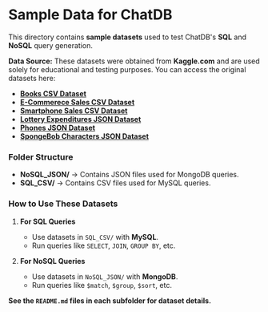 # Sample Data for ChatDB
This directory contains **sample datasets** used to test ChatDB's **SQL** and **NoSQL** query generation.

**Data Source:** These datasets were obtained from **Kaggle.com** and are used solely for educational and testing purposes. You can access the original datasets here:

- **[Books CSV Dataset](https://www.kaggle.com/datasets/saurabhbagchi/books-dataset)**
- **[E-Commerece Sales CSV Dataset](https://www.kaggle.com/datasets/brsahan/e-commerce-dataset)**
- **[Smartphone Sales CSV Dataset](https://www.kaggle.com/datasets/juanmerinobermejo/smartphones-price-dataset)**
- **[Lottery Expenditures JSON Dataset](https://www.kaggle.com/datasets/mahdiehhajian/lottery-expenditures-multi-year-report)**
- **[Phones JSON Dataset](https://www.kaggle.com/datasets/jakubkhalponiak/phones-2024)**
- **[SpongeBob Characters JSON Dataset](https://www.kaggle.com/datasets/myticalcat/spongebob-squarepants-character-dataset)**

### Folder Structure
- **NoSQL_JSON/** → Contains JSON files used for MongoDB queries.
- **SQL_CSV/** → Contains CSV files used for MySQL queries.

### How to Use These Datasets
1. **For SQL Queries**  
   - Use datasets in `SQL_CSV/` with **MySQL**.
   - Run queries like `SELECT`, `JOIN`, `GROUP BY`, etc.

2. **For NoSQL Queries**  
   - Use datasets in `NoSQL_JSON/` with **MongoDB**.
   - Run queries like `$match`, `$group`, `$sort`, etc.

**See the `README.md` files in each subfolder for dataset details.**
